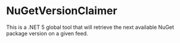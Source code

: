 # NuGetVersionClaimer
This is a .NET 5 global tool that will retrieve the next available NuGet package version on a given feed.
